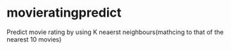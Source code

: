# movieratingpredict
Predict movie rating by using K neaerst neighbours(mathcing to that of the nearest 10 movies)
